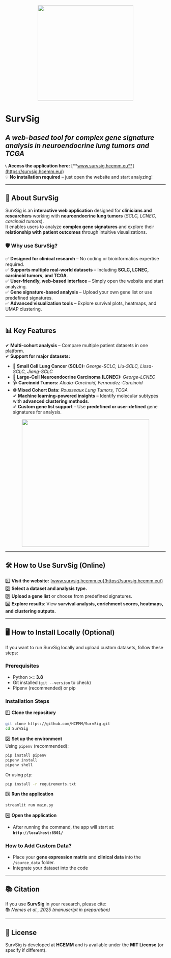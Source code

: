 <p align="center">
  <img src="https://github.com/user-attachments/assets/1ac818d1-0cbe-49d3-ad4f-764d3add6c5b" width="300">
</p>

# **SurvSig**  
## *A web-based tool for complex gene signature analysis in neuroendocrine lung tumors and TCGA*

📞 **Access the application here:** [**www.survsig.hcemm.eu**](https://survsig.hcemm.eu/)  
💡 **No installation required** – just open the website and start analyzing!  

---

## 🚀 **About SurvSig**  
SurvSig is an **interactive web application** designed for **clinicians and researchers** working with **neuroendocrine lung tumors** (*SCLC, LCNEC, carcinoid tumors*).  
It enables users to analyze **complex gene signatures** and explore their **relationship with patient outcomes** through intuitive visualizations.  

### 🛡️ **Why use SurvSig?**  
✅ **Designed for clinical research** – No coding or bioinformatics expertise required.  
✅ **Supports multiple real-world datasets** – Including **SCLC, LCNEC, carcinoid tumors, and TCGA**.  
✅ **User-friendly, web-based interface** – Simply open the website and start analyzing.  
✅ **Gene signature-based analysis** – Upload your own gene list or use predefined signatures.  
✅ **Advanced visualization tools** – Explore survival plots, heatmaps, and UMAP clustering.  

---

## 📊 **Key Features**  
✔ **Multi-cohort analysis** – Compare multiple patient datasets in one platform.  
✔ **Support for major datasets:**  
   - **🦰 Small Cell Lung Cancer (SCLC):** *George-SCLC, Liu-SCLC, Lissa-SCLC, Jiang-SCLC*  
   - **🧬 Large-Cell Neuroendocrine Carcinoma (LCNEC):** *George-LCNEC*  
   - **🩺 Carcinoid Tumors:** *Alcala-Carcinoid, Fernandez-Carcinoid*  
   - **🌐 Mixed Cohort Data:** *Rousseaux Lung Tumors, TCGA*  
✔ **Machine learning-powered insights** – Identify molecular subtypes with **advanced clustering methods**.  
✔ **Custom gene list support** – Use **predefined or user-defined** gene signatures for analysis.  

<p align="center">
  <img src="https://github.com/user-attachments/assets/f684b2aa-9bcf-4ae7-a13c-24766a18db9f" width="400">
</p>

---

## 🛠️ **How to Use SurvSig (Online)**  
1️⃣ **Visit the website:** [www.survsig.hcemm.eu](https://survsig.hcemm.eu/)  
2️⃣ **Select a dataset and analysis type.**  
3️⃣ **Upload a gene list** or choose from predefined signatures.  
4️⃣ **Explore results**: View **survival analysis, enrichment scores, heatmaps, and clustering outputs.**  

---

## 🖥 **How to Install Locally (Optional)**  
If you want to run SurvSig locally and upload custom datasets, follow these steps:

### **Prerequisites**
- Python **>= 3.8**  
- Git installed (`git --version` to check)  
- Pipenv (recommended) or pip  

### **Installation Steps**
1️⃣ **Clone the repository**  
```bash
git clone https://github.com/HCEMM/SurvSig.git
cd SurvSig
```

2️⃣ **Set up the environment**  
Using `pipenv` (recommended):  
```bash
pip install pipenv
pipenv install
pipenv shell
```
Or using `pip`:  
```bash
pip install -r requirements.txt
```

3️⃣ **Run the application**  
```bash
streamlit run main.py
```

4️⃣ **Open the application**  
- After running the command, the app will start at:  
  **`http://localhost:8501/`**  

### **How to Add Custom Data?**
- Place your **gene expression matrix** and **clinical data** into the `/source_data` folder.  
- Integrate your dataset into the code

---

## 📚 **Citation**  
If you use **SurvSig** in your research, please cite:  
📚 *Nemes et al., 2025 (manuscript in preparation)*  

---

## 📝 **License**  
SurvSig is developed at **HCEMM** and is available under the **MIT License** (or specify if different).  
